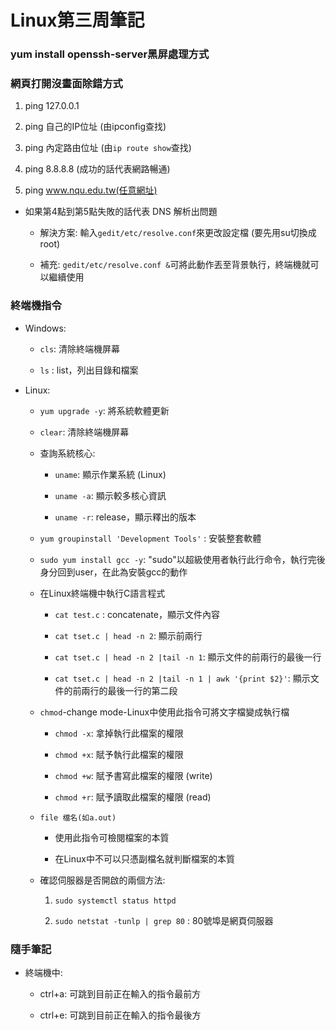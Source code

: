 # Linux第三周筆記

### yum install openssh-server黑屏處理方式


### 網頁打開沒畫面除錯方式

1. ping 127.0.0.1

2. ping 自己的IP位址 (由ipconfig查找)

3. ping 內定路由位址 (由`ip route show`查找)

4. ping 8.8.8.8 (成功的話代表網路暢通)

5. ping www.nqu.edu.tw(任意網址)

* 如果第4點到第5點失敗的話代表 DNS 解析出問題

    * 解決方案: 輸入`gedit/etc/resolve.conf`來更改設定檔 (要先用su切換成root)
    
    * 補充: `gedit/etc/resolve.conf &`可將此動作丟至背景執行，終端機就可以繼續使用

### 終端機指令

* Windows:

    * `cls`: 清除終端機屏幕
    
    * `ls` : list，列出目錄和檔案

* Linux:

    * `yum upgrade -y`: 將系統軟體更新
    
    * `clear`: 清除終端機屏幕
    
    * 查詢系統核心:
    
       * `uname`: 顯示作業系統 (Linux)

       * `uname -a`: 顯示較多核心資訊

       * `uname -r`: release，顯示釋出的版本
    
    * `yum groupinstall 'Development Tools'` : 安裝整套軟體
    
    * `sudo yum install gcc -y`: "sudo"以超級使用者執行此行命令，執行完後身分回到user，在此為安裝gcc的動作
    
    * 在Linux終端機中執行C語言程式
    
      * `cat test.c` : concatenate，顯示文件內容
      
      * `cat tset.c | head -n 2`: 顯示前兩行
      
      * `cat tset.c | head -n 2 |tail -n 1`: 顯示文件的前兩行的最後一行
      
      * `cat tset.c | head -n 2 |tail -n 1 | awk '{print $2}'`: 顯示文件的前兩行的最後一行的第二段
      
    * `chmod`-change mode-Linux中使用此指令可將文字檔變成執行檔
      
      * `chmod -x`: 拿掉執行此檔案的權限
      
      * `chmod +x`: 賦予執行此檔案的權限
      
      * `chmod +w`: 賦予書寫此檔案的權限 (write)
      
      * `chmod +r`: 賦予讀取此檔案的權限 (read)
      
    * `file 檔名(如a.out)`
      
      * 使用此指令可檢閱檔案的本質
    
      * 在Linux中不可以只憑副檔名就判斷檔案的本質
      
    * 確認伺服器是否開啟的兩個方法: 
    
      1. `sudo systemctl status httpd`
      
      2. `sudo netstat -tunlp | grep 80` : 80號埠是網頁伺服器
      
### 隨手筆記

* 終端機中:

   * ctrl+a: 可跳到目前正在輸入的指令最前方
   
   * ctrl+e: 可跳到目前正在輸入的指令最後方

